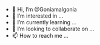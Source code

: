 - 👋 Hi, I’m @Goniamalgonia
- 👀 I’m interested in ...
- 🌱 I’m currently learning ...
- 💞️ I’m looking to collaborate on ...
- 📫 How to reach me ...

<!---
Goniamalgonia/Goniamalgonia is a ✨ special ✨ repository because its `README.md` (this file) appears on your GitHub profile.
You can click the Preview link to take a look at your changes.
--->
